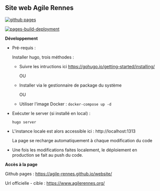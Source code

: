 Site web Agile Rennes
-

[![github pages](https://github.com/agile-rennes/website/actions/workflows/gh-pages.yml/badge.svg)](https://github.com/agile-rennes/website/actions/workflows/gh-pages.yml)

[![pages-build-deployment](https://github.com/agile-rennes/website/actions/workflows/pages/pages-build-deployment/badge.svg)](https://github.com/agile-rennes/website/actions/workflows/pages/pages-build-deployment)

**Développement** 

  * Pré-requis : 

    Installer hugo, trois méthodes : 
      - Suivre les intructions ici https://gohugo.io/getting-started/installing/

        OU

      - Installer via le gestionnaire de package du système

        OU
        
      - Utiliser l'image Docker : `docker-compose up -d`
      
  * Exécuter le server (si installé en local) :
    ```
    hugo server
    ```

  * L'instance locale est alors accessible ici : http://localhost:1313

    La page se recharge automatiquement à chaque modification du code 

  * Une fois les modifications faites localement, le déploiement en production se fait au push du code.

**Accès à la page**

Github pages : https://agile-rennes.github.io/website/

Url officielle - cible : https://www.agilerennes.org/
